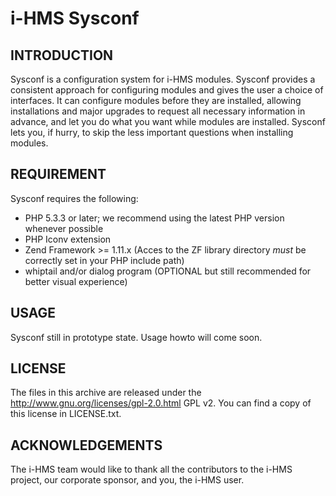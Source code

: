 i-HMS Sysconf
=============

INTRODUCTION
------------
Sysconf is a configuration system for i-HMS modules. Sysconf provides a consistent approach for configuring modules and
gives the user a choice of interfaces. It can configure modules before they are installed, allowing installations and
major upgrades to request all necessary information in advance, and let you do what you want while modules are installed.
Sysconf lets you, if hurry, to skip the less important questions when installing modules.

REQUIREMENT
-----------

Sysconf requires the following:

 - PHP 5.3.3 or later; we recommend using the latest PHP version whenever possible
 - PHP Iconv extension
 - Zend Framework >= 1.11.x (Acces to the ZF library directory *must* be correctly set in your PHP include path)
 - whiptail and/or dialog program (OPTIONAL but still recommended for better visual experience)

USAGE
-----

Sysconf still in prototype state. Usage howto will come soon.

LICENSE
-------

The files in this archive are released under the http://www.gnu.org/licenses/gpl-2.0.html GPL v2.
You can find a copy of this license in LICENSE.txt.

ACKNOWLEDGEMENTS
----------------

The i-HMS team would like to thank all the contributors to the i-HMS project, our corporate sponsor,
and you, the i-HMS user.

